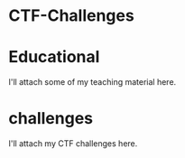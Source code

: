 # CTF-Challenges


# Educational
I'll attach some of my teaching material here.

# challenges
I'll attach my CTF challenges here.